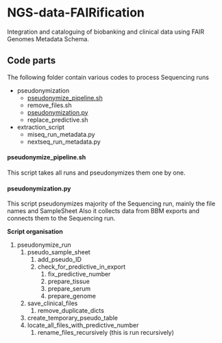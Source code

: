 # NGS-data-FAIRification
Integration and cataloguing of biobanking and clinical data using FAIR Genomes Metadata Schema.

## Code parts
The following folder contain various codes to process Sequencing runs

- pseudonymization
  - [pseudonymize_pipeline.sh](https://github.com/BBMRI-cz/NGS-data-FAIRification/blob/master/pseudonymization/pseudonymize_pipeline.sh)
  - remove_files.sh
  - [pseudonymization.py](https://github.com/BBMRI-cz/NGS-data-FAIRification/blob/master/pseudonymization/pseudonymization.py)
  - replace_predictive.sh
- extraction_script
  - miseq_run_metadata.py
  - nextseq_run_metadata.py

#### pseudonymize_pipeline.sh
This script takes all runs and pseudonymizes them one by one.

#### pseudonymization.py 
This script pseudonymizes majority of the Sequencing run, mainly the file names and SampleSheet
Also it collects data from BBM exports and connects them to the Sequencing run.

**Script organisation**
1. pseudonymize_run
	1. pseudo_sample_sheet
		1. add_pseudo_ID
		3. check_for_predictive_in_export
			1. fix_predictive_number
			2. prepare_tissue
			3. prepare_serum
			4. prepare_genome
	2. save_clinical_files
		1. remove_duplicate_dicts
	3. create_temporary_pseudo_table
	4. locate_all_files_with_predictive_number
		1. rename_files_recursively (this is run recursively)
